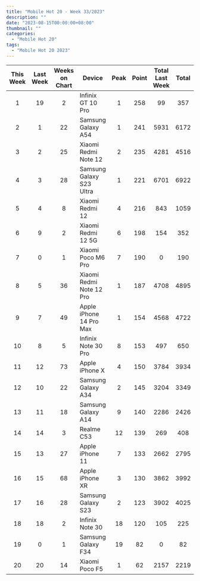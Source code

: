 ```yaml
---
title: "Mobile Hot 20 - Week 33/2023"
description: ""
date: "2023-08-15T00:00:00+08:00"
thumbnail: ""
categories:
  - "Mobile Hot 20"
tags:
  - "Mobile Hot 20 2023"
---
```

<!--more-->
|This Week|Last Week|Weeks on Chart|Device|Peak|Point|Total Last Week|Total|
|:---:|:---:|:---:|---|:---:|:---:|:---:|:---:|
|1|19|2|Infinix GT 10 Pro|1|258|99|357|
|2|1|22|Samsung Galaxy A54|1|241|5931|6172|
|3|2|25|Xiaomi Redmi Note 12|2|235|4281|4516|
|4|3|28|Samsung Galaxy S23 Ultra|1|221|6701|6922|
|5|4|8|Xiaomi Redmi 12|4|216|843|1059|
|6|9|2|Xiaomi Redmi 12 5G|6|198|154|352|
|7|0|1|Xiaomi Poco M6 Pro|7|190|0|190|
|8|5|36|Xiaomi Redmi Note 12 Pro|1|187|4708|4895|
|9|7|49|Apple iPhone 14 Pro Max|1|154|4568|4722|
|10|8|5|Infinix Note 30 Pro|8|153|497|650|
|11|12|73|Apple iPhone X|4|150|3784|3934|
|12|10|22|Samsung Galaxy A34|2|145|3204|3349|
|13|11|18|Samsung Galaxy A14|9|140|2286|2426|
|14|14|3|Realme C53|12|139|269|408|
|15|13|27|Apple iPhone 11|7|133|2662|2795|
|16|15|68|Apple iPhone XR|3|130|3862|3992|
|17|16|28|Samsung Galaxy S23|2|123|3902|4025|
|18|18|2|Infinix Note 30|18|120|105|225|
|19|0|1|Samsung Galaxy F34|19|82|0|82|
|20|20|14|Xiaomi Poco F5|1|62|2157|2219|
